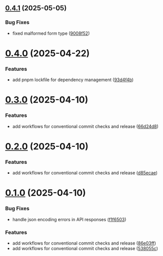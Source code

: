 ## [0.4.1](https://github.com/juicycleff/smartform/compare/v0.4.0...v0.4.1) (2025-05-05)


### Bug Fixes

* fixed malformed form type ([9008f52](https://github.com/juicycleff/smartform/commit/9008f52f05e10d74690fd0d22026b7957c93b2bf))



# [0.4.0](https://github.com/juicycleff/smartform/compare/v0.3.0...v0.4.0) (2025-04-22)


### Features

* add pnpm lockfile for dependency management ([93d4f4b](https://github.com/juicycleff/smartform/commit/93d4f4bd2e9aaafc443b5cc9a6d837d6502733c3))



# [0.3.0](https://github.com/juicycleff/smartform/compare/v0.2.0...v0.3.0) (2025-04-10)


### Features

* add workflows for conventional commit checks and release ([66d24d8](https://github.com/juicycleff/smartform/commit/66d24d807ca3042f42a53f3d92727e78c278ba66))



# [0.2.0](https://github.com/juicycleff/smartform/compare/v0.1.0...v0.2.0) (2025-04-10)


### Features

* add workflows for conventional commit checks and release ([d85ecae](https://github.com/juicycleff/smartform/commit/d85ecaeb18866ae4ab8be2d503d1d460b85d1328))



# [0.1.0](https://github.com/juicycleff/smartform/compare/f1f6503b6af68a5d0d956e264b4e8e5c364a624c...v0.1.0) (2025-04-10)


### Bug Fixes

* handle json encoding errors in API responses ([f1f6503](https://github.com/juicycleff/smartform/commit/f1f6503b6af68a5d0d956e264b4e8e5c364a624c))


### Features

* add workflows for conventional commit checks and release ([86e03ff](https://github.com/juicycleff/smartform/commit/86e03ffc78db10082c99b3ef9721476dafc94e0a))
* add workflows for conventional commit checks and release ([538055c](https://github.com/juicycleff/smartform/commit/538055c87d71c523984fd3e326cb3252abf398f8))



